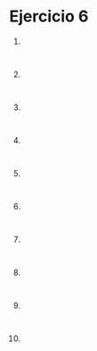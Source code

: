 # Ejercicio 6

1. 
```sql



```


2.
```sql



```


3.
```sql



```


4.
```sql



```


5.
```sql



```


6.
```sql



```


7.
```sql



```


8.
```sql



```


9.
```sql



```


10.
```sql



```